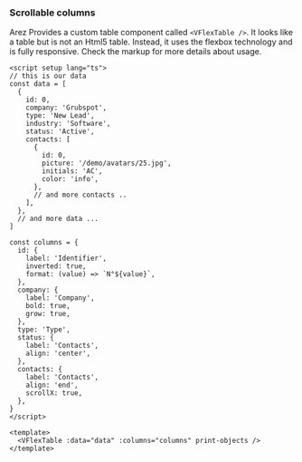 ### Scrollable columns

Arez Provides a custom table component called `<VFlexTable />`.
It looks like a table but is not an Html5 table.
Instead, it uses the flexbox technology and is fully responsive.
Check the markup for more details about usage.

<!--code-->

```vue
<script setup lang="ts">
// this is our data
const data = [
  {
    id: 0,
    company: 'Grubspot',
    type: 'New Lead',
    industry: 'Software',
    status: 'Active',
    contacts: [
      {
        id: 0,
        picture: '/demo/avatars/25.jpg',
        initials: 'AC',
        color: 'info',
      },
      // and more contacts ..
    ],
  },
  // and more data ...
]

const columns = {
  id: {
    label: 'Identifier',
    inverted: true,
    format: (value) => `N°${value}`,
  },
  company: {
    label: 'Company',
    bold: true,
    grow: true,
  },
  type: 'Type',
  status: {
    label: 'Contacts',
    align: 'center',
  },
  contacts: {
    label: 'Contacts',
    align: 'end',
    scrollX: true,
  },
}
</script>

<template>
  <VFlexTable :data="data" :columns="columns" print-objects />
</template>
```

<!--/code-->
